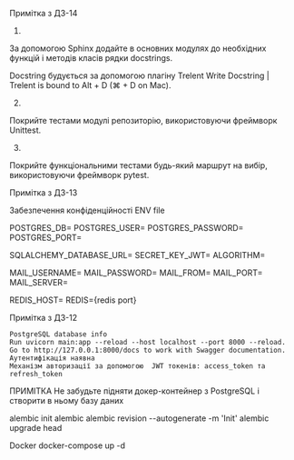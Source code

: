 
Примітка з ДЗ-14



1.
За допомогою Sphinx додайте в основних модулях до необхідних функцій і методів класів рядки docstrings.

Docstring будується за допомогою плагіну Trelent
Write Docstring | Trelent is bound to Alt + D (⌘ + D on Mac).

2.
Покрийте тестами модулі репозиторію, використовуючи фреймворк Unittest. 

3.
Покрийте функціональними тестами будь-який маршрут на вибір, використовуючи фреймворк pytest.



Примітка з ДЗ-13


Забезпечення конфіденційності
ENV file

POSTGRES_DB=
POSTGRES_USER=
POSTGRES_PASSWORD=
POSTGRES_PORT=

SQLALCHEMY_DATABASE_URL=
SECRET_KEY_JWT=
ALGORITHM=

MAIL_USERNAME=
MAIL_PASSWORD=
MAIL_FROM=
MAIL_PORT=
MAIL_SERVER=

REDIS_HOST=
REDIS={redis port}


Примітка з ДЗ-12


    PostgreSQL database info
    Run uvicorn main:app --reload --host localhost --port 8000 --reload.
    Go to http://127.0.0.1:8000/docs to work with Swagger documentation.
    Аутентифікація наявна 
    Механізм авторизації за допомогою  JWT токенів: access_token та refresh_token

ПРИМІТКА Не забудьте підняти докер-контейнер з PostgreSQL і створити в ньому базу даних

alembic init alembic alembic revision --autogenerate -m 'Init' alembic upgrade head

Docker docker-compose up -d